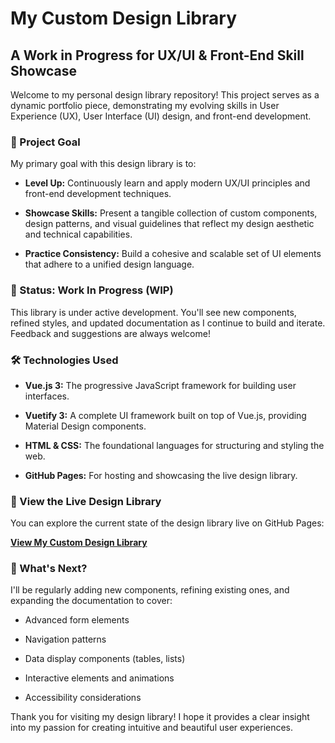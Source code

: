 # My Custom Design Library

## A Work in Progress for UX/UI & Front-End Skill Showcase

Welcome to my personal design library repository! This project serves as a dynamic portfolio piece, demonstrating my evolving skills in User Experience (UX), User Interface (UI) design, and front-end development.

### 🌟 Project Goal

My primary goal with this design library is to:

* **Level Up:** Continuously learn and apply modern UX/UI principles and front-end development techniques.

* **Showcase Skills:** Present a tangible collection of custom components, design patterns, and visual guidelines that reflect my design aesthetic and technical capabilities.

* **Practice Consistency:** Build a cohesive and scalable set of UI elements that adhere to a unified design language.

### 🚧 Status: Work In Progress (WIP)

This library is under active development. You'll see new components, refined styles, and updated documentation as I continue to build and iterate. Feedback and suggestions are always welcome!

### 🛠️ Technologies Used

* **Vue.js 3:** The progressive JavaScript framework for building user interfaces.

* **Vuetify 3:** A complete UI framework built on top of Vue.js, providing Material Design components.

* **HTML & CSS:** The foundational languages for structuring and styling the web.

* **GitHub Pages:** For hosting and showcasing the live design library.

### 👀 View the Live Design Library

You can explore the current state of the design library live on GitHub Pages:

[**View My Custom Design Library**](https://kirstenf67.github.io/design-system/)

### 🚀 What's Next?

I'll be regularly adding new components, refining existing ones, and expanding the documentation to cover:

* Advanced form elements

* Navigation patterns

* Data display components (tables, lists)

* Interactive elements and animations

* Accessibility considerations

Thank you for visiting my design library! I hope it provides a clear insight into my passion for creating intuitive and beautiful user experiences.
